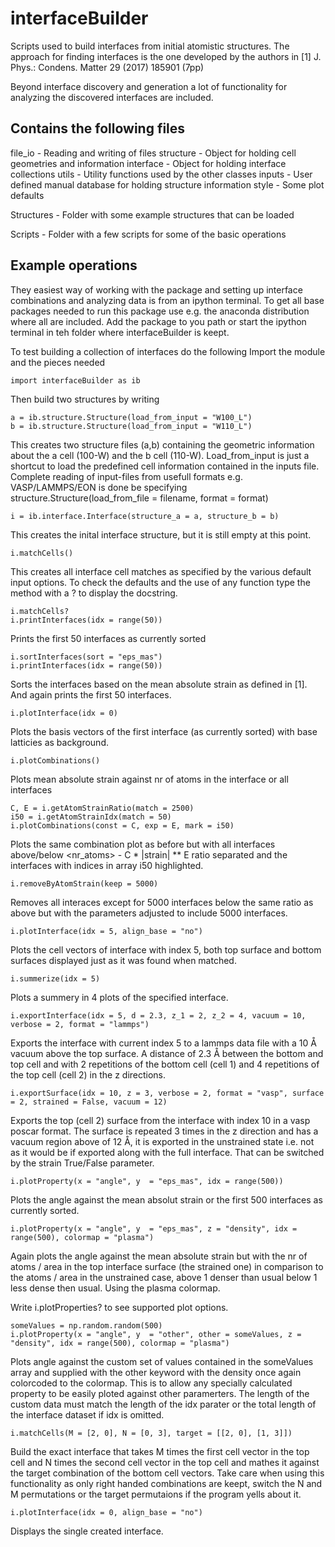 # interfaceBuilder

Scripts used to build interfaces from initial atomistic structures.
The approach for finding interfaces is the one developed by the authors in 
[1] J. Phys.: Condens. Matter 29 (2017) 185901 (7pp)

Beyond interface discovery and generation a lot of functionality
for analyzing the discovered interfaces are included.

Contains the following files
----------------------------
file_io   - Reading and writing of files
structure - Object for holding cell geometries and information
interface - Object for holding interface collections
utils     - Utility functions used by the other classes
inputs    - User defined manual database for holding structure information
style     - Some plot defaults

Structures - Folder with some example structures that can be loaded

Scripts    - Folder with a few scripts for some of the basic operations

Example operations
------------------

They easiest way of working with the package and setting up interface combinations
and analyzing data is from an ipython terminal. To get all base packages needed 
to run this package use e.g. the anaconda distribution where all are included.
Add the package to you path or start the ipython terminal in teh folder where 
interfaceBuilder is keept.
 
To test building a collection of interfaces do the following
Import the module and the pieces needed
```
import interfaceBuilder as ib
```
Then build two structures by writing
```
a = ib.structure.Structure(load_from_input = "W100_L")
b = ib.structure.Structure(load_from_input = "W110_L")
```
This creates two structure files (a,b) containing the geometric information about
the a cell (100-W) and the b cell (110-W). Load_from_input is just a shortcut 
to load the predefined cell information contained in the inputs file. Complete
reading of input-files from usefull formats e.g. VASP/LAMMPS/EON is done be specifying
structure.Structure(load_from_file = filename, format = format)
```
i = ib.interface.Interface(structure_a = a, structure_b = b)
```
This creates the inital interface structure, but it is still empty at this point.
```
i.matchCells()
```
This creates all interface cell matches as specified by the various default input options. To check the defaults
and the use of any function type the method with a ? to display the docstring.
```
i.matchCells?
i.printInterfaces(idx = range(50))
```
Prints the first 50 interfaces as currently sorted
```
i.sortInterfaces(sort = "eps_mas")
i.printInterfaces(idx = range(50))
```
Sorts the interfaces based on the mean absolute strain as defined in [1]. 
And again prints the first 50 interfaces.
```
i.plotInterface(idx = 0)
```
Plots the basis vectors of the first interface (as currently sorted) with base latticies as background.
```
i.plotCombinations()
```
Plots mean absolute strain against nr of atoms in the interface or all interfaces
```
C, E = i.getAtomStrainRatio(match = 2500)
i50 = i.getAtomStrainIdx(match = 50)
i.plotCombinations(const = C, exp = E, mark = i50)
```
Plots the same combination plot as before but with all interfaces above/below
<nr_atoms> - C * |strain| ** E ratio separated 
and the interfaces with indices in array i50 highlighted.
```
i.removeByAtomStrain(keep = 5000)
```
Removes all interaces except for 5000 interfaces below the same ratio as above but with the parameters adjusted
to include 5000 interfaces.
```
i.plotInterface(idx = 5, align_base = "no")
```
Plots the cell vectors of interface with index 5, both top surface and bottom surfaces displayed just as 
it was found when matched. 
```
i.summerize(idx = 5)
```
Plots a summery in 4 plots of the specified interface.
```
i.exportInterface(idx = 5, d = 2.3, z_1 = 2, z_2 = 4, vacuum = 10, verbose = 2, format = "lammps")
```
Exports the interface with current index 5 to a lammps data file with a 10 Å vacuum above the top surface. A distance of 2.3 Å between the bottom and top cell and with 2 repetitions of the bottom cell (cell 1) and 4 repetitions of the top cell (cell 2) in the z directions.
```
i.exportSurface(idx = 10, z = 3, verbose = 2, format = "vasp", surface = 2, strained = False, vacuum = 12)
```
Exports the top (cell 2) surface from the interface with index 10 in a vasp poscar format. The surface is repeated 3 times in the z direction and has a vacuum region above of 12 Å, it is exported in the unstrained state i.e. not as it would be if exported along with the full interface. That can be switched by the strain True/False parameter.
```
i.plotProperty(x = "angle", y  = "eps_mas", idx = range(500))
```
Plots the angle against the mean absolut strain or the first 500 interfaces as currently sorted.
```
i.plotProperty(x = "angle", y  = "eps_mas", z = "density", idx = range(500), colormap = "plasma")
```
Again plots the angle against the mean absolute strain but with the nr of atoms / area in the top interface surface (the strained one) in comparison 
to the atoms / area in the unstrained case, above 1 denser than usual below 1 less dense then usual. Using the plasma colormap.

Write i.plotProperties? to see supported plot options.
```
someValues = np.random.random(500)
i.plotProperty(x = "angle", y  = "other", other = someValues, z = "density", idx = range(500), colormap = "plasma")
```
Plots angle against the custom set of values contained in the someValues array and supplied with the other keyword with the density once again colorcoded to the colormap. This is to allow any specially calculated property to be easily ploted against other paramerters. The length of the custom data must match the length of the idx parater or the total length of the interface dataset if idx is omitted.
```
i.matchCells(M = [2, 0], N = [0, 3], target = [[2, 0], [1, 3]])
```
Build the exact interface that takes M times the first cell vector in the top cell and N times the second
cell vector in the top cell and mathes it against the target combination of the bottom cell vectors. Take care when using this functionality as only right handed combinations are keept, switch the N and M permutations 
or the target permutaions if the program yells about it.
```
i.plotInterface(idx = 0, align_base = "no")
```
Displays the single created interface.